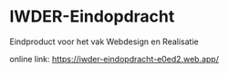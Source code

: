 # IWDER-Eindopdracht
Eindproduct voor het vak Webdesign en Realisatie 

online link: https://iwder-eindopdracht-e0ed2.web.app/
